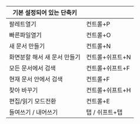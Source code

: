 
| 기본 설정되어 있는 단축키   |           |
| ---------------- | --------- |
| 팔레트열기            | 컨트롤+P     |
| 빠른파일열기           | 컨트롤+O     |
| 새 문서 만들기         | 컨트롤+N     |
| 화면분할 해서 새 문서 만들기 | 컨트롤+쉬프트+N |
| 모든 문서에서 검색       | 컨트롤+쉬프트+F |
| 현재 문서 안에서 검색     | 컨트롤+F     |
| 찾아 바꾸기           | 컨트롤+쉬프트+H |
| 편집/읽기 모드전환       | 컨트롤+E     |
| 들여쓰기 / 내어쓰기      | 탭 / 쉬프트+탭 |

